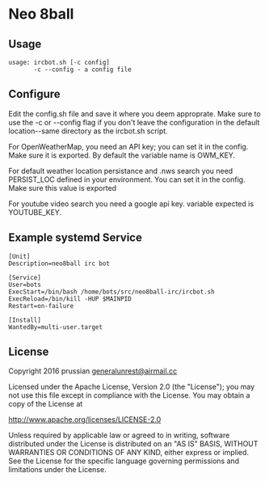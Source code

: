Neo 8ball
=========

Usage
-----

    usage: ircbot.sh [-c config]
           -c --config - a config file
    
Configure
---------

Edit the config.sh file and save it where you deem approprate.
Make sure to use the -c or --config flag if you don't leave the configuration in the default location--same directory as the ircbot.sh script.

For OpenWeatherMap, you need an API key; you can set it in the config.
Make sure it is exported.
By default the variable name is OWM_KEY.

For default weather location persistance and .nws search you need PERSIST_LOC defined in your environment.
You can set it in the config.
Make sure this value is exported

For youtube video search you need a google api key.
variable expected is YOUTUBE_KEY.

Example systemd Service
-----------------------

    [Unit]
    Description=neo8ball irc bot

    [Service]
    User=bots
    ExecStart=/bin/bash /home/bots/src/neo8ball-irc/ircbot.sh
    ExecReload=/bin/kill -HUP $MAINPID
    Restart=on-failure

    [Install]
    WantedBy=multi-user.target

License
-------

Copyright 2016 prussian <generalunrest@airmail.cc>

Licensed under the Apache License, Version 2.0 (the "License");
you may not use this file except in compliance with the License.
You may obtain a copy of the License at

  <http://www.apache.org/licenses/LICENSE-2.0>

Unless required by applicable law or agreed to in writing, software
distributed under the License is distributed on an "AS IS" BASIS,
WITHOUT WARRANTIES OR CONDITIONS OF ANY KIND, either express or implied.
See the License for the specific language governing permissions and
limitations under the License.
